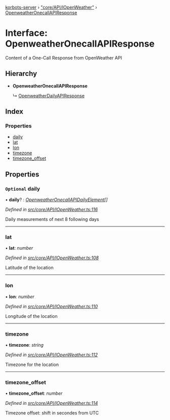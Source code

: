 [korbots-server](../README.md) › ["core/API/IOpenWeather"](../modules/_core_api_iopenweather_.md) › [OpenweatherOnecallAPIResponse](_core_api_iopenweather_.openweatheronecallapiresponse.md)

# Interface: OpenweatherOnecallAPIResponse

Content of a One-Call Response from OpenWeather API

## Hierarchy

* **OpenweatherOnecallAPIResponse**

  ↳ [OpenweatherDailyAPIResponse](_core_api_iopenweather_.openweatherdailyapiresponse.md)

## Index

### Properties

* [daily](_core_api_iopenweather_.openweatheronecallapiresponse.md#optional-daily)
* [lat](_core_api_iopenweather_.openweatheronecallapiresponse.md#lat)
* [lon](_core_api_iopenweather_.openweatheronecallapiresponse.md#lon)
* [timezone](_core_api_iopenweather_.openweatheronecallapiresponse.md#timezone)
* [timezone_offset](_core_api_iopenweather_.openweatheronecallapiresponse.md#timezone_offset)

## Properties

### `Optional` daily

• **daily**? : *[OpenweatherOnecallAPIDailyElement](_core_api_iopenweather_.openweatheronecallapidailyelement.md)[]*

*Defined in [src/core/API/IOpenWeather.ts:116](https://github.com/Xisabla/Korbots/blob/929890c/server/src/core/API/IOpenWeather.ts#L116)*

Daily measurements of next 8 following days

___

###  lat

• **lat**: *number*

*Defined in [src/core/API/IOpenWeather.ts:108](https://github.com/Xisabla/Korbots/blob/929890c/server/src/core/API/IOpenWeather.ts#L108)*

Latitude of the location

___

###  lon

• **lon**: *number*

*Defined in [src/core/API/IOpenWeather.ts:110](https://github.com/Xisabla/Korbots/blob/929890c/server/src/core/API/IOpenWeather.ts#L110)*

Longitude of the location

___

###  timezone

• **timezone**: *string*

*Defined in [src/core/API/IOpenWeather.ts:112](https://github.com/Xisabla/Korbots/blob/929890c/server/src/core/API/IOpenWeather.ts#L112)*

Timezone for the location

___

###  timezone_offset

• **timezone_offset**: *number*

*Defined in [src/core/API/IOpenWeather.ts:114](https://github.com/Xisabla/Korbots/blob/929890c/server/src/core/API/IOpenWeather.ts#L114)*

Timezone offset: shift in secondes from UTC
